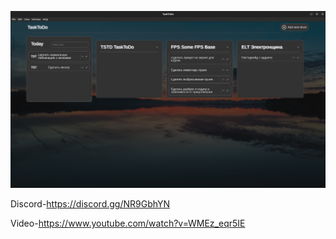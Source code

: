 
<p align="center">
    <img width="1000px" src="/prev.png" alt="qr"/>
</p>



Discord-https://discord.gg/NR9GbhYN

Video-https://www.youtube.com/watch?v=WMEz_eqr5IE



